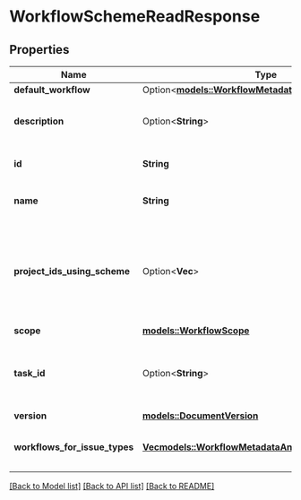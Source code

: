 # WorkflowSchemeReadResponse

## Properties

Name | Type | Description | Notes
------------ | ------------- | ------------- | -------------
**default_workflow** | Option<[**models::WorkflowMetadataRestModel**](WorkflowMetadataRestModel.md)> |  | [optional]
**description** | Option<**String**> | The description of the workflow scheme. | [optional]
**id** | **String** | The ID of the workflow scheme. | 
**name** | **String** | The name of the workflow scheme. | 
**project_ids_using_scheme** | Option<**Vec<String>**> | Deprecated. See the [deprecation notice](https://developer.atlassian.com/cloud/jira/platform/changelog/#CHANGE-2298) for details.  The IDs of projects using the workflow scheme. | [optional]
**scope** | [**models::WorkflowScope**](WorkflowScope.md) |  | 
**task_id** | Option<**String**> | Indicates if there's an [asynchronous task](#async-operations) for this workflow scheme. | [optional]
**version** | [**models::DocumentVersion**](DocumentVersion.md) |  | 
**workflows_for_issue_types** | [**Vec<models::WorkflowMetadataAndIssueTypeRestModel>**](WorkflowMetadataAndIssueTypeRestModel.md) | Mappings from workflows to issue types. | 

[[Back to Model list]](../README.md#documentation-for-models) [[Back to API list]](../README.md#documentation-for-api-endpoints) [[Back to README]](../README.md)


